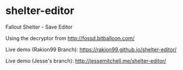 # shelter-editor
Fallout Shelter - Save Editor

Using the decryptor from http://fossd.bitballoon.com/

Live demo (Rakion99 Branch): https://rakion99.github.io/shelter-editor/

Live demo (Jesse's branch): http://jessemitchell.me/shelter-editor/
